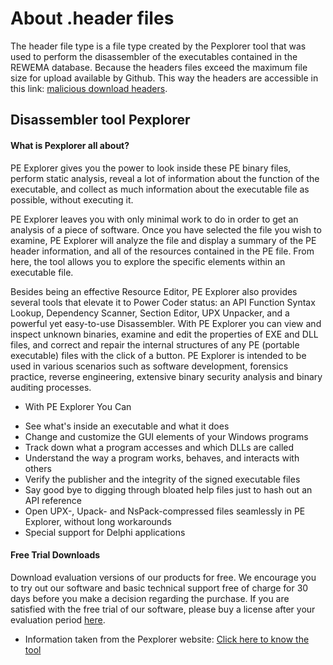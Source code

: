 # About .header files 
  The header file type is a file type created by the Pexplorer tool that was used to perform the disassembler of the executables contained in the REWEMA database. Because the headers files exceed the maximum file size for upload available by Github. This way the headers are accessible in this link: [malicious download headers](wwww.google.com).
 
## Disassembler tool Pexplorer
#### What is Pexplorer all about?
  PE Explorer gives you the power to look inside these PE binary files, perform static analysis, reveal a lot of information about the function of the executable, and collect as much information about the executable file as possible, without executing it.

PE Explorer leaves you with only minimal work to do in order to get an analysis of a piece of software. Once you have selected the file you wish to examine, PE Explorer will analyze the file and display a summary of the PE header information, and all of the resources contained in the PE file. From here, the tool allows you to explore the specific elements within an executable file.

Besides being an effective Resource Editor, PE Explorer also provides several tools that elevate it to Power Coder status: an API Function Syntax Lookup, Dependency Scanner, Section Editor, UPX Unpacker, and a powerful yet easy-to-use Disassembler. With PE Explorer you can view and inspect unknown binaries, examine and edit the properties of EXE and DLL files, and correct and repair the internal structures of any PE (portable executable) files with the click of a button. PE Explorer is intended to be used in various scenarios such as software development, forensics practice, reverse engineering, extensive binary security analysis and binary auditing processes.

+ With PE Explorer You Can
 * See what's inside an executable and what it does
 * Change and customize the GUI elements of your Windows programs
 * Track down what a program accesses and which DLLs are called
 * Understand the way a program works, behaves, and interacts with others
 * Verify the publisher and the integrity of the signed executable files
 * Say good bye to digging through bloated help files just to hash out an API reference
 * Open UPX-, Upack- and NsPack-compressed files seamlessly in PE Explorer, without long workarounds
 * Special support for Delphi applications

#### Free Trial Downloads
  Download evaluation versions of our products for free. We encourage you to try out our software and basic technical support free of charge for 30 days before you make a decision regarding the purchase. If you are satisfied with the free trial of our software, please buy a license after your evaluation period [here](http://www.heaventools.com/download.htm).
  

 * Information taken from the Pexplorer website: [Click here to know the tool](http://www.heaventools.com/)
